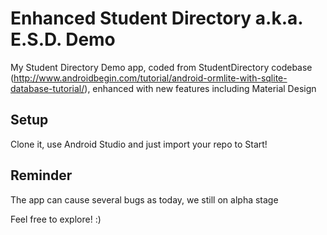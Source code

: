 # Enhanced Student Directory a.k.a. E.S.D. Demo
My Student Directory Demo app, coded from StudentDirectory codebase (http://www.androidbegin.com/tutorial/android-ormlite-with-sqlite-database-tutorial/), enhanced with new features including Material Design

## Setup
Clone it, use Android Studio and just import your repo to Start!

## Reminder
The app can cause several bugs as today, we still on alpha stage

Feel free to explore! :)
